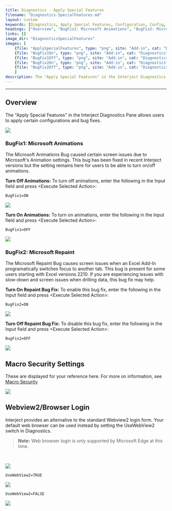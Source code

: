 ```yaml
---
title: Diagnostics - Apply Special Features
filename: "Diagnostics-SpecialFeatures.md"
layout: custom
keywords: [Diagnostics, Apply Special Features, Configuration, Config, animations, bug fix]
headings: ["Overview", "BugFix1: Microsoft Animations", "BugFix2: Microsoft Repaint"]
links: []
image_dir: "DiagnosticsSpecialFeatures"
images: [
    {file: "ApplySpecialFeatures", type: "png", site: "Add-in", cat: "Diagnostics", sub: "Apply Special Features", report: "", ribbon: "", config: ""}, 
    {file: "BugFix1On", type: "png", site: "Add-in", cat: "Diagnostics", sub: "Apply Special Features", report: "", ribbon: "", config: ""}, 
    {file: "BugFix1Off", type: "png", site: "Add-in", cat: "Diagnostics", sub: "Apply Special Features", report: "", ribbon: "", config: ""}, 
    {file: "BugFix2On", type: "png", site: "Add-in", cat: "Diagnostics", sub: "Apply Special Features", report: "", ribbon: "", config: ""}, 
    {file: "BugFix2Off", type: "png", site: "Add-in", cat: "Diagnostics", sub: "Apply Special Features", report: "", ribbon: "", config: ""}
    ]
description: The "Apply Special Features" in the Interject Diagnostics Pane allows users to apply certain configurations and bug fixes.
---
```

* * *   

## Overview

The "Apply Special Features" in the Interject Diagnostics Pane allows users to apply certain configurations and bug fixes.

![](/images/DiagnosticsSpecialFeatures/ApplySpecialFeatures.png)
<br>

### BugFix1: Microsoft Animations

The Microsoft Animations Bug caused certain screen issues due to Microsoft's Animation settings. This bug has been fixed in recent Interject versions but the setting remains here for users to be able to turn on/off animations.

**Turn Off Animations:** To turn off animations, enter the following in the Input field and press &lt;Execute Selected Action&gt;:

```
BugFix1=ON
```

![](/images/DiagnosticsSpecialFeatures/BugFix1On.png)
<br>

**Turn On Animations:** To turn on animations, enter the following in the Input field and press &lt;Execute Selected Action&gt;:

```
BugFix1=OFF
```

![](/images/DiagnosticsSpecialFeatures/BugFix1Off.png)
<br>

### BugFix2: Microsoft Repaint

The Microsoft Repaint Bug causes screen issues when an Excel Add-In programatically switches focus to another tab. This bug is present for some users starting with Excel versions 2210. If you are experiencing issues with slow-down and screen issues when drilling data, this bug fix may help.

**Turn On Repaint Bug Fix:** To enable this bug fix, enter the following in the Input field and press &lt;Execute Selected Action&gt;:

```
BugFix2=ON
```

![](/images/DiagnosticsSpecialFeatures/BugFix2On.png)
<br>

**Turn Off Repaint Bug Fix:** To disable this bug fix, enter the following in the Input field and press &lt;Execute Selected Action&gt;:

```
BugFix2=OFF
```

![](/images/DiagnosticsSpecialFeatures/BugFix2Off.png)
<br>

## Macro Security Settings

These are displayed for your reference here. For more on information, see [Macro Security](/wDeveloper/MacroSecurity.html)

![](/images/DiagnosticsSpecialFeatures/MacroSecuritySettings.png)
<br>

## Webview2/Browser Login

Interject provides an alternative to the standard Webview2 login form. Your default web browser can be used instead by setting the UseWebView2 switch in Diagnostics.

<blockquote class=highlight_note>
<b>Note:</b> Web browser login is only supported by Microsoft Edge at this time.
</blockquote>
<br>

![](/images/DiagnosticsSpecialFeatures/LoginCompare.png)
<br>

```
UseWebView2=TRUE
```

![](/images/DiagnosticsSpecialFeatures/Webview2True.png)
<br>

```
UseWebView2=FALSE
```

![](/images/DiagnosticsSpecialFeatures/Webview2False.png)
<br>
